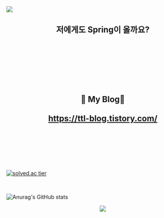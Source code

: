 ![](https://capsule-render.vercel.app/api?type=slice&color=ffc0cb&height=250&section=header&text=DongHunShin&fontAlign=80&fontSize=40&fontColor=000000&animation=twinkling)

<h2 align="center">
저에게도 Spring이 올까요?
<br>
<br>
	<br>
<br>
</h2>


<br>
<br>

<h2 align="center"> 🧸 My Blog🧸 
	<br><br>
	  <a href="https://ttl-blog.tistory.com/">https://ttl-blog.tistory.com/</>
	<br><br>
	
</h2>

<br>


<br><br>

[![solved.ac tier](http://mazassumnida.wtf/api/v2/generate_badge?boj=huipulco)](https://solved.ac/huipulco)

<br>

![Anurag's GitHub stats](https://github-readme-stats.vercel.app/api?username=ShinDongHun1&&show_icons=true&theme=buefy)


<p align="center">
  <a href="https://hits.seeyoufarm.com">
  <img src="https://hits.seeyoufarm.com/api/count/incr/badge.svg?url=https%3A%2F%2Fgithub.com%2FShinDongHun1%2FShinDongHun1&count_bg=%23707070&title_bg=%23000000&icon=&icon_color=%23E7E7E7&title=VISIT&edge_flat=false)](https://hits.seeyoufarm.com_bg=%23ED6DA3&title_bg=%2386757E&icon=github.svg&icon_color=%23E1DEDE&title=hits&edge_flat=false"/>
  </a>
</p>
